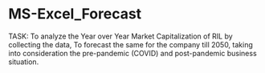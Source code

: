 # MS-Excel_Forecast                                                                                                                                              
TASK: To analyze the Year over Year Market Capitalization of RIL by collecting the data, To forecast the same for the company till 2050, taking into consideration the pre-pandemic (COVID) and post-pandemic business situation.  
